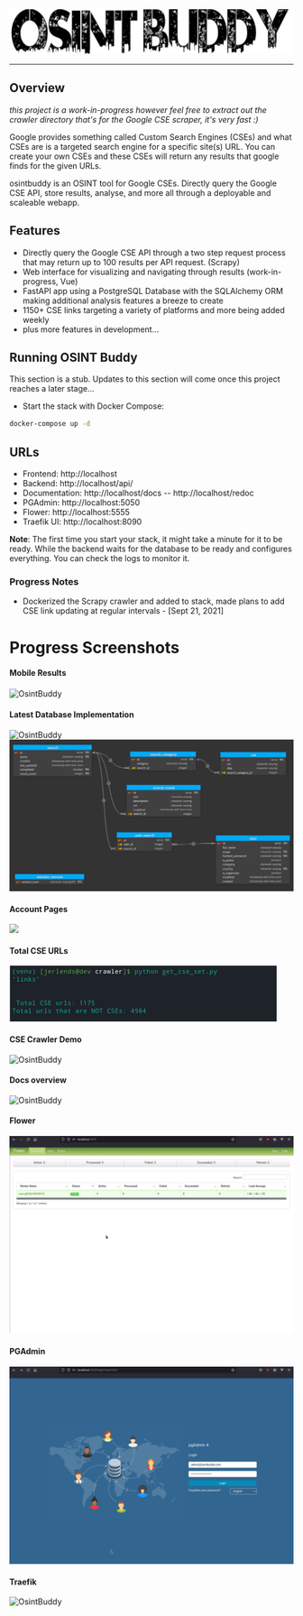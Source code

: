 <img src="./docs/assets/osintbuddy.svg" height="80px" />

---

## Overview

*this project is a work-in-progress however feel free to extract out the crawler directory that's for the Google CSE scraper, it's very fast :)*

Google provides something called Custom Search Engines (CSEs) and what CSEs are is a targeted search engine for a specific site(s) URL. You can create your own CSEs and these CSEs will return any results that google finds for the given URLs.

osintbuddy is an OSINT tool for Google CSEs. Directly query the Google CSE API, store results, analyse, and more all through a deployable and scaleable webapp.



## Features

- Directly query the Google CSE API through a two step request process that may return up to 100 results per API request. (Scrapy)
- Web interface for visualizing and navigating through results (work-in-progress, Vue)
- FastAPI app using a PostgreSQL Database with the SQLAlchemy ORM making additional analysis features a breeze to create
- 1150+ CSE links targeting a variety of platforms and more being added weekly
- plus more features in development...



## Running OSINT Buddy

This section is a stub. Updates to this section will come once this project reaches a later stage...




* Start the stack with Docker Compose:

```bash
docker-compose up -d
```



## URLs

 - Frontend: http://localhost
 - Backend: http://localhost/api/
 - Documentation: http://localhost/docs -- http://localhost/redoc
 - PGAdmin: http://localhost:5050
 - Flower: http://localhost:5555
 - Traefik UI: http://localhost:8090

**Note**: The first time you start your stack, it might take a minute for it to be ready. While the backend waits for the database to be ready and configures everything. You can check the logs to monitor it.



### Progress Notes

- Dockerized the Scrapy crawler and added to stack, made plans to add CSE link updating at regular intervals - [Sept 21, 2021]



# Progress Screenshots


#### Mobile Results

<img alt="OsintBuddy" src="./docs/assets/OB_CSE-mobile-results.gif" align="center" />


#### Latest Database Implementation

<img alt="OsintBuddy" src="./docs/assets/OB-database.gif" />

<img alt="OSINT Buddy ERD" src="./docs/assets/database-erd.png" />


#### Account Pages

<img src="./docs/assets/OB-login_pages.gif" />


#### Total CSE URLs

<img alt="OsintBuddy" src="./docs/assets/OB-cse-count.png" />


#### CSE Crawler Demo

<img alt="OsintBuddy" src="./docs/assets/OB-cse-crawler.gif" />


#### Docs overview

<img alt="OsintBuddy" src="./docs/assets/OB-docs-overview.gif" />


#### Flower

<img alt="OsintBuddy" src="./docs/assets/OB-flower.gif" />


#### PGAdmin

<img alt="OsintBuddy" src="./docs/assets/OB-pgadmin.gif" />


#### Traefik

<img alt="OsintBuddy" src="./docs/assets/OB-traefik.gif" />
